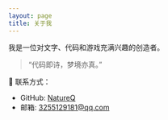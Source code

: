 ```yaml
---
layout: page
title: 关于我
---
```


我是一位对文字、代码和游戏充满兴趣的创造者。

> “代码即诗，梦境亦真。”

📮 联系方式：
- GitHub: [NatureQ](https://github.com/natureq)
- 邮箱: 3255129181@qq.com
